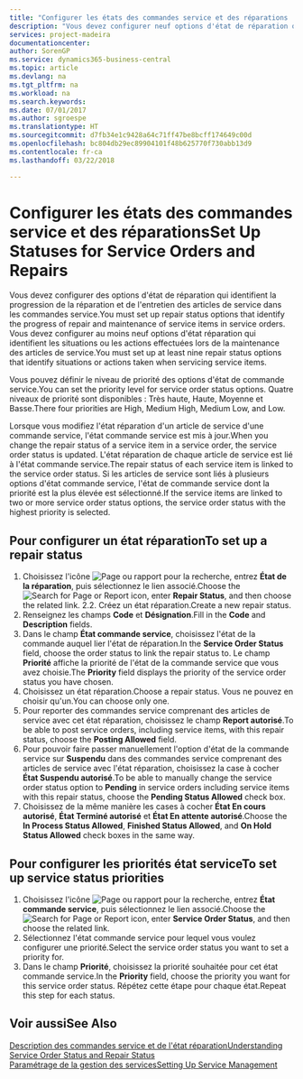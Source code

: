 ```yaml
---
title: "Configurer les états des commandes service et des réparations | Microsoft Docs"
description: "Vous devez configurer neuf options d'état de réparation qui identifient la progression de la réparation et de l'entretien des articles de service dans les commandes service."
services: project-madeira
documentationcenter: 
author: SorenGP
ms.service: dynamics365-business-central
ms.topic: article
ms.devlang: na
ms.tgt_pltfrm: na
ms.workload: na
ms.search.keywords: 
ms.date: 07/01/2017
ms.author: sgroespe
ms.translationtype: HT
ms.sourcegitcommit: d7fb34e1c9428a64c71ff47be8bcff174649c00d
ms.openlocfilehash: bc804db29ec89904101f48b625770f730abb13d9
ms.contentlocale: fr-ca
ms.lasthandoff: 03/22/2018

---
```

# <a name="set-up-statuses-for-service-orders-and-repairs"></a><span data-ttu-id="43d13-103">Configurer les états des commandes service et des réparations</span><span class="sxs-lookup"><span data-stu-id="43d13-103">Set Up Statuses for Service Orders and Repairs</span></span>
<span data-ttu-id="43d13-104">Vous devez configurer des options d'état de réparation qui identifient la progression de la réparation et de l'entretien des articles de service dans les commandes service.</span><span class="sxs-lookup"><span data-stu-id="43d13-104">You must set up repair status options that identify the progress of repair and maintenance of service items in service orders.</span></span> <span data-ttu-id="43d13-105">Vous devez configurer au moins neuf options d'état réparation qui identifient les situations ou les actions effectuées lors de la maintenance des articles de service.</span><span class="sxs-lookup"><span data-stu-id="43d13-105">You must set up at least nine repair status options that identify situations or actions taken when servicing service items.</span></span>  

<span data-ttu-id="43d13-106">Vous pouvez définir le niveau de priorité des options d'état de commande service.</span><span class="sxs-lookup"><span data-stu-id="43d13-106">You can set the priority level for service order status options.</span></span> <span data-ttu-id="43d13-107">Quatre niveaux de priorité sont disponibles : Très haute, Haute, Moyenne et Basse.</span><span class="sxs-lookup"><span data-stu-id="43d13-107">There four priorities are High, Medium High, Medium Low, and Low.</span></span>  
  
<span data-ttu-id="43d13-108">Lorsque vous modifiez l'état réparation d'un article de service d'une commande service, l'état commande service est mis à jour.</span><span class="sxs-lookup"><span data-stu-id="43d13-108">When you change the repair status of a service item in a service order, the service order status is updated.</span></span> <span data-ttu-id="43d13-109">L'état réparation de chaque article de service est lié à l'état commande service.</span><span class="sxs-lookup"><span data-stu-id="43d13-109">The repair status of each service item is linked to the service order status.</span></span> <span data-ttu-id="43d13-110">Si les articles de service sont liés à plusieurs options d'état commande service, l'état de commande service dont la priorité est la plus élevée est sélectionné.</span><span class="sxs-lookup"><span data-stu-id="43d13-110">If the service items are linked to two or more service order status options, the service order status with the highest priority is selected.</span></span>  

## <a name="to-set-up-a-repair-status"></a><span data-ttu-id="43d13-111">Pour configurer un état réparation</span><span class="sxs-lookup"><span data-stu-id="43d13-111">To set up a repair status</span></span>  
1. <span data-ttu-id="43d13-112">Choisissez l'icône ![Page ou rapport pour la recherche](media/ui-search/search_small.png "icône Page ou rapport pour la recherche"), entrez **État de la réparation**, puis sélectionnez le lien associé.</span><span class="sxs-lookup"><span data-stu-id="43d13-112">Choose the ![Search for Page or Report](media/ui-search/search_small.png "Search for Page or Report icon") icon, enter **Repair Status**, and then choose the related link.</span></span> <span data-ttu-id="43d13-113">2.</span><span class="sxs-lookup"><span data-stu-id="43d13-113">2.</span></span> <span data-ttu-id="43d13-114">Créez un état réparation.</span><span class="sxs-lookup"><span data-stu-id="43d13-114">Create a new repair status.</span></span>  
3. <span data-ttu-id="43d13-115">Renseignez les champs **Code** et **Désignation**.</span><span class="sxs-lookup"><span data-stu-id="43d13-115">Fill in the **Code** and **Description** fields.</span></span>  
4. <span data-ttu-id="43d13-116">Dans le champ **État commande service**, choisissez l'état de la commande auquel lier l'état de réparation.</span><span class="sxs-lookup"><span data-stu-id="43d13-116">In the **Service Order Status** field, choose the order status to link the repair status to.</span></span> <span data-ttu-id="43d13-117">Le champ **Priorité** affiche la priorité de l'état de la commande service que vous avez choisie.</span><span class="sxs-lookup"><span data-stu-id="43d13-117">The **Priority** field displays the priority of the service order status you have chosen.</span></span>  
5. <span data-ttu-id="43d13-118">Choisissez un état réparation.</span><span class="sxs-lookup"><span data-stu-id="43d13-118">Choose a repair status.</span></span> <span data-ttu-id="43d13-119">Vous ne pouvez en choisir qu'un.</span><span class="sxs-lookup"><span data-stu-id="43d13-119">You can choose only one.</span></span>  
6. <span data-ttu-id="43d13-120">Pour reporter des commandes service comprenant des articles de service avec cet état réparation, choisissez le champ **Report autorisé**.</span><span class="sxs-lookup"><span data-stu-id="43d13-120">To be able to post service orders, including service items, with this repair status, choose the **Posting Allowed** field.</span></span>  
7. <span data-ttu-id="43d13-121">Pour pouvoir faire passer manuellement l'option d'état de la commande service sur **Suspendu** dans des commandes service comprenant des articles de service avec l'état réparation, choisissez la case à cocher **État Suspendu autorisé**.</span><span class="sxs-lookup"><span data-stu-id="43d13-121">To be able to manually change the service order status option to **Pending** in service orders including service items with this repair status, choose the **Pending Status Allowed** check box.</span></span>  
8. <span data-ttu-id="43d13-122">Choisissez de la même manière les cases à cocher **État En cours autorisé**, **État Terminé autorisé** et **État En attente autorisé**.</span><span class="sxs-lookup"><span data-stu-id="43d13-122">Choose the **In Process Status Allowed**, **Finished Status Allowed**, and **On Hold Status Allowed** check boxes in the same way.</span></span>
  
## <a name="to-set-up-service-status-priorities"></a><span data-ttu-id="43d13-123">Pour configurer les priorités état service</span><span class="sxs-lookup"><span data-stu-id="43d13-123">To set up service status priorities</span></span>  
1. <span data-ttu-id="43d13-124">Choisissez l'icône ![Page ou rapport pour la recherche](media/ui-search/search_small.png "icône Page ou rapport pour la recherche"), entrez **État commande service**, puis sélectionnez le lien associé.</span><span class="sxs-lookup"><span data-stu-id="43d13-124">Choose the ![Search for Page or Report](media/ui-search/search_small.png "Search for Page or Report icon") icon, enter **Service Order Status**, and then choose the related link.</span></span>  
2. <span data-ttu-id="43d13-125">Sélectionnez l'état commande service pour lequel vous voulez configurer une priorité.</span><span class="sxs-lookup"><span data-stu-id="43d13-125">Select the service order status you want to set a priority for.</span></span>  
3. <span data-ttu-id="43d13-126">Dans le champ **Priorité**, choisissez la priorité souhaitée pour cet état commande service.</span><span class="sxs-lookup"><span data-stu-id="43d13-126">In the **Priority** field, choose the priority you want for this service order status.</span></span> <span data-ttu-id="43d13-127">Répétez cette étape pour chaque état.</span><span class="sxs-lookup"><span data-stu-id="43d13-127">Repeat this step for each status.</span></span>  
  
## <a name="see-also"></a><span data-ttu-id="43d13-128">Voir aussi</span><span class="sxs-lookup"><span data-stu-id="43d13-128">See Also</span></span>  
[<span data-ttu-id="43d13-129">Description des commandes service et de l'état réparation</span><span class="sxs-lookup"><span data-stu-id="43d13-129">Understanding Service Order Status and Repair Status</span></span>]()  
[<span data-ttu-id="43d13-130">Paramétrage de la gestion des services</span><span class="sxs-lookup"><span data-stu-id="43d13-130">Setting Up Service Management</span></span>](service-setup-service.md)  

